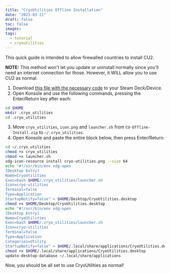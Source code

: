 ```yaml
---
title: "CryoUtilities Offline Installation"
date: "2023-03-21"
draft: false
toc: false
images:
tags:
  - tutorial
  - cryoutilities
---
```


This quick guide is intended to allow firewalled countries to install CU2.

**NOTE:** This method won't let you update or uninstall normally since you'll need an internet connection for those. However, it WILL allow you to use CU2 as normal.

1. Download [this file with the necessary code](/files/CU-Offline-Install.zip) to your Steam Deck/Device.
2. Open Konsole and use the following commands, pressing the Enter/Return key after each:

```bash
cd $HOME
mkdir .cryo_utilities
cd .cryo_utilities
```

3. Move `cryo_utilities`, `icon.png` and `launcher.sh` from `CU-Offline-Install.zip` to `~/.cryo_utilities`.
4. Open Konsole and paste the entire block below, then press Enter/Return:

```bash
cd ~/.cryo_utilities
chmod +x cryo_utilities
chmod +x launcher.sh
xdg-icon-resource install cryo-utilities.png --size 64
echo "#!/usr/bin/env xdg-open
[Desktop Entry]
Name=CryoUtilities
Exec=bash $HOME/.cryo_utilities/launcher.sh
Icon=cryo-utilities
Terminal=false
Type=Application
StartupNotify=false" > $HOME/Desktop/CryoUtilities.desktop
chmod +x $HOME/Desktop/CryoUtilities.desktop
echo "#!/usr/bin/env xdg-open
[Desktop Entry]
Name=CryoUtilities
Exec=bash $HOME/.cryo_utilities/launcher.sh
Icon=cryo-utilities
Terminal=false
Type=Application
Categories=Utility
StartupNotify=false" > $HOME/.local/share/applications/CryoUtilities.desktop
chmod +x $HOME/.local/share/applications/CryoUtilities.desktop
update-desktop-database ~/.local/share/applications
```
Now, you should be all set to use CryoUtilities as normal!
